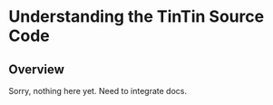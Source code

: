 Understanding the TinTin Source Code
====================================


Overview
--------
Sorry, nothing here yet. Need to integrate docs.
